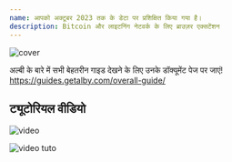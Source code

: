 ```yaml
---
name: आपको अक्टूबर 2023 तक के डेटा पर प्रशिक्षित किया गया है।
description: Bitcoin और लाइटनिंग नेटवर्क के लिए ब्राउज़र एक्सटेंशन
---
```

![cover](assets/cover.webp)

अल्बी के बारे में सभी बेहतरीन गाइड देखने के लिए उनके डॉक्यूमेंट पेज पर जाएं! https://guides.getalby.com/overall-guide/

## ट्यूटोरियल वीडियो

![video](https://youtu.be/nd5fX2vHuDw)

![video tuto](https://guides.getalby.com/overall-guide/)